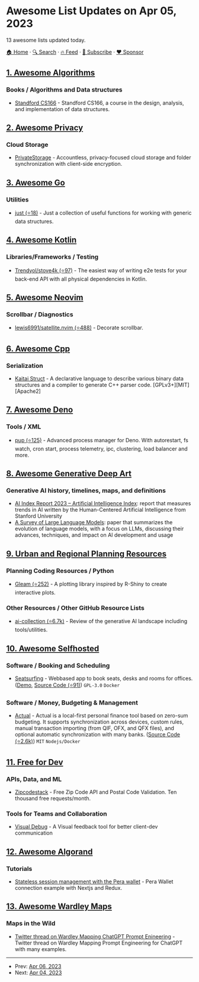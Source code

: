 # Awesome List Updates on Apr 05, 2023

13 awesome lists updated today.

[🏠 Home](/README.md) · [🔍 Search](https://www.trackawesomelist.com/search/) · [🔥 Feed](https://www.trackawesomelist.com/rss.xml) · [📮 Subscribe](https://trackawesomelist.us17.list-manage.com/subscribe?u=d2f0117aa829c83a63ec63c2f&id=36a103854c) · [❤️  Sponsor](https://github.com/sponsors/theowenyoung)



## [1. Awesome Algorithms](/content/tayllan/awesome-algorithms/README.md)

### Books / Algorithms and Data structures

*   [Standford CS166](https://web.stanford.edu/class/cs166/) - Standford CS166, a course in the design, analysis, and implementation of data structures.

## [2. Awesome Privacy](/content/pluja/awesome-privacy/README.md)

### Cloud Storage

*   [PrivateStorage](https://private.storage/) - Accountless, privacy-focused cloud storage and folder synchronization with client-side encryption.

## [3. Awesome Go](/content/avelino/awesome-go/README.md)

### Utilities

*   [just (⭐18)](https://github.com/kazhuravlev/just) - Just a collection of useful functions for working with generic data structures.

## [4. Awesome Kotlin](/content/KotlinBy/awesome-kotlin/README.md)

### Libraries/Frameworks / Testing

*   [Trendyol/stove4k (⭐97)](https://github.com/Trendyol/stove4k) - The easiest way of writing e2e tests for your back-end API with all physical dependencies in Kotlin.

## [5. Awesome Neovim](/content/rockerBOO/awesome-neovim/README.md)

### Scrollbar / Diagnostics

*   [lewis6991/satellite.nvim (⭐488)](https://github.com/lewis6991/satellite.nvim) - Decorate scrollbar.

## [6. Awesome Cpp](/content/fffaraz/awesome-cpp/README.md)

### Serialization

*   [Kaitai Struct](http://kaitai.io) - A declarative language to describe various binary data structures and a compiler to generate C++ parser code. \[GPLv3+]\[MIT]\[Apache2]

## [7. Awesome Deno](/content/denolib/awesome-deno/README.md)

### Tools / XML

*   [pup (⭐125)](https://github.com/hexagon/pup) - Advanced process manager for Deno. With autorestart, fs watch, cron start, process telemetry, ipc, clustering, load balancer and more.

## [8. Awesome Generative Deep Art](/content/filipecalegario/awesome-generative-deep-art/README.md)

### Generative AI history, timelines, maps, and definitions

*   [AI Index Report 2023 – Artificial Intelligence Index](https://aiindex.stanford.edu/report/): report that measures trends in AI written by the Human-Centered Artificial Intelligence from Stanford University
*   [A Survey of Large Language Models](https://arxiv.org/abs/2303.18223): paper that summarizes the evolution of language models, with a focus on LLMs, discussing their advances, techniques, and impact on AI development and usage

## [9. Urban and Regional Planning Resources](/content/APA-Technology-Division/urban-and-regional-planning-resources/README.md)

### Planning Coding Resources / Python

*   [Gleam (⭐252)](https://github.com/dgrtwo/gleam) - A plotting library inspired by R-Shiny to create interactive plots.

### Other Resources / Other GitHub Resource Lists

*   [ai-collection (⭐6.7k)](https://github.com/ai-collection/ai-collection) - Review of the generative AI landscape including tools/utilities.

## [10. Awesome Selfhosted](/content/awesome-selfhosted/awesome-selfhosted/README.md)

### Software / Booking and Scheduling

*   [Seatsurfing](https://seatsurfing.app/) - Webbased app to book seats, desks and rooms for offices. ([Demo](https://seatsurfing.app/get-started/), [Source Code (⭐91)](https://github.com/seatsurfing/backend)) `GPL-3.0` `Docker`

### Software / Money, Budgeting & Management

*   [Actual](https://actualbudget.github.io/docs/) - Actual is a local-first personal finance tool based on zero-sum budgeting. It supports synchronization across devices, custom rules, manual transaction importing (from QIF, OFX, and QFX files), and optional automatic synchronization with many banks. ([Source Code (⭐2.6k)](https://github.com/actualbudget/actual-server)) `MIT` `Nodejs/Docker`

## [11. Free for Dev](/content/ripienaar/free-for-dev/README.md)

### APIs, Data, and ML

*   [Zipcodestack](https://zipcodestack.com) - Free Zip Code API and Postal Code Validation. Ten thousand free requests/month.

### Tools for Teams and Collaboration

*   [Visual Debug](https://visualdebug.com) - A Visual feedback tool for better client-dev communication

## [12. Awesome Algorand](/content/aorumbayev/awesome-algorand/README.md)

### Tutorials

*   [Stateless session management with the Pera wallet](https://developer.algorand.org/tutorials/stateless-session-management-with-the-pera-wallet/) - Pera Wallet connection example with Nextjs and Redux.

## [13. Awesome Wardley Maps](/content/wardley-maps-community/awesome-wardley-maps/README.md)

### Maps in the Wild

*   [Twitter thread on Wardley Mapping ChatGPT Prompt Enineering](https://twitter.com/mcraddock/status/1641537955507347476) - Twitter thread on Wardley Mapping Prompt Engineering for ChatGPT with many examples.

---

- Prev: [Apr 06, 2023](/content/2023/04/06/README.md)
- Next: [Apr 04, 2023](/content/2023/04/04/README.md)